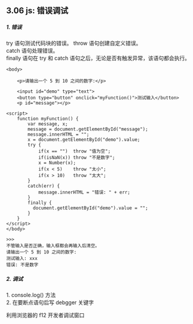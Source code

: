 ## 3.06 js: 错误调试

##### 1. 错误

try 语句测试代码块的错误。
throw 语句创建自定义错误。  
catch 语句处理错误。  
finally 语句在 try 和 catch 语句之后，无论是否有触发异常，该语句都会执行。

```
<body>

    <p>请输出一个 5 到 10 之间的数字:</p>

    <input id="demo" type="text">
    <button type="button" onclick="myFunction()">测试输入</button>
    <p id="message"></p>

<script>
    function myFunction() {
        var message, x;
        message = document.getElementById("message");
        message.innerHTML = "";
        x = document.getElementById("demo").value;
        try {
            if(x == "")  throw "值为空";
            if(isNaN(x)) throw "不是数字";
            x = Number(x);
            if(x < 5)    throw "太小";
            if(x > 10)   throw "太大";
        }
        catch(err) {
            message.innerHTML = "错误: " + err;
        }
        finally {
          document.getElementById("demo").value = "";
        }
    }
</script>
</body>

>>>
不管输入是否正确，输入框都会再输入后清空。
请输出一个 5 到 10 之间的数字:
测试输入: xxx
错误: 不是数字
```

##### 2. 调试

1\. console.log() 方法  
2\. 在要断点语句后写 debgger 关键字

利用浏览器的 f12 开发者调试窗口

